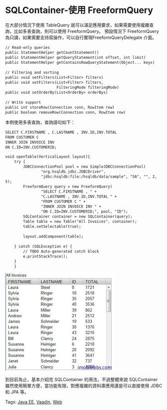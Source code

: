 # SQLContainer-使用 FreeformQuery

在大部分情況下使用 TableQuery 就可以滿足應用要求，如果需要使用複雜查詢，比如多表查詢，則可以使用 FreeformQuery。 預設情況下 FreeformQuery 為只讀，如果需要支持寫操作，可以自行實現FreeformQueryDelegate 介面。

```
// Read-only queries
public StatementHelper getCountStatement()
public StatementHelper getQueryStatement(int offset, int limit)
public StatementHelper getContainsRowQueryStatement(Object... keys)

// Filtering and sorting
public void setFilters(List<Filter> filters)
public void setFilters(List<Filter> filters,
                       FilteringMode filteringMode)
public void setOrderBy(List<OrderBy> orderBys)
 
// Write support
public int storeRow(Connection conn, RowItem row)
public boolean removeRow(Connection conn, RowItem row)
```

本例使用多表查詢，查詢語句如下：

```
SELECT C.FIRSTNAME , C.LASTNAME , INV.ID,INV.TOTAL 
FROM CUSTOMER C 
INNER JOIN INVOICE INV
ON C.ID=INV.CUSTOMERID;
```

```
void openTable(VerticalLayout layout){
	try {
		JDBCConnectionPool pool = new SimpleJDBCConnectionPool(
				"org.hsqldb.jdbc.JDBCDriver",
				"jdbc:hsqldb:file:/hsqldb/data/sample", "SA", "", 2, 5);
		FreeformQuery query = new FreeformQuery(
				"SELECT C.FIRSTNAME , " +
				"C.LASTNAME , INV.ID,INV.TOTAL " +
				"FROM CUSTOMER C " +
				"INNER JOIN INVOICE INV " +
				"ON C.ID=INV.CUSTOMERID;", pool, "ID");
		SQLContainer container = new SQLContainer(query);
		Table table = new Table("All Invoices", container);
		table.setSelectable(true);

		layout.addComponent(table);
		
	} catch (SQLException e) {
		// TODO Auto-generated catch block
		e.printStackTrace();
	}
	}
```

![](images/113.png)

到目前為止，基本介紹完 SQLContainer 的用法，不過整體來說 SQLContainer 雖然使用簡單方便，當功能有限，對應複雜的資料庫應用還是可以直接使用 JDBC 和 JPA 等。

Tags: [Java EE](http://www.imobilebbs.com/wordpress/archives/tag/java-ee), [Vaadin](http://www.imobilebbs.com/wordpress/archives/tag/vaadin), [Web](http://www.imobilebbs.com/wordpress/archives/tag/web)